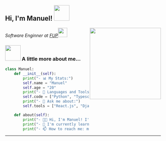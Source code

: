 <h2> Hi, I'm Manuel! <img src="https://media.giphy.com/media/mGcNjsfWAjY5AEZNw6/giphy.gif" width="50"></h2>
<img align='right' src="https://media.giphy.com/media/ieyl9zmCjO4b4t6qoY/giphy.gif" width="230">
<p><em>Software Enginner at <a href="https://fup.edu.co/">FUP</a><img src="https://media.giphy.com/media/fYSnHlufseco8Fh93Z/giphy.gif" width="30"> 
</em></p>

### <img src="https://userstyles.org/style_screenshots/204108_after.gif" width="50"> A little more about me...  

```python
class Manuel:
	def __init__(self):
		print("- 📊 My Stats:")
		self.name = "Manuel"
		self.age = "20"
		print("- 🔨 Languages and Tools:")
		self.code = ["Python", "Typescript", "Javascript"]
		print("- 💬 Ask me about:")
		self.tools = ["React.js", "Django", "PostgreSQL", "Git"]

	def about(self):
		print("- 👨‍💻 Hi, I'm Manuel! I'm a software engineer and a web developer(Freelancer).")
		print("- 🌱 I'm currently learning React.js")
		print("- 📫 How to reach me: meerazo7@hotmail.com")
```
---

